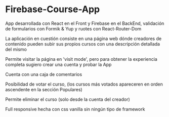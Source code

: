 # Firebase-Course-App

App desarrollada con React en el Front y Firebase en el BackEnd, validación de formularios con Formik & Yup y ruotes con React-Router-Dom

La aplicación en cuestión consiste en una página web dónde creadores de contenido pueden subir sus propios cursos con una descripción detallada del mismo

Permite visitar la página en 'visit mode', pero para obtener la experiencia completa sugiero crear una cuenta y probar la App

Cuenta con una caja de comentarios

Posibilidad de votar el curso, (los cursos más votados apareceren en orden ascendente en la sección Populares)

Permite eliminar el curso (solo desde la cuenta del creador)

Full responsive hecha con css vanilla sin ningún tipo de framework

